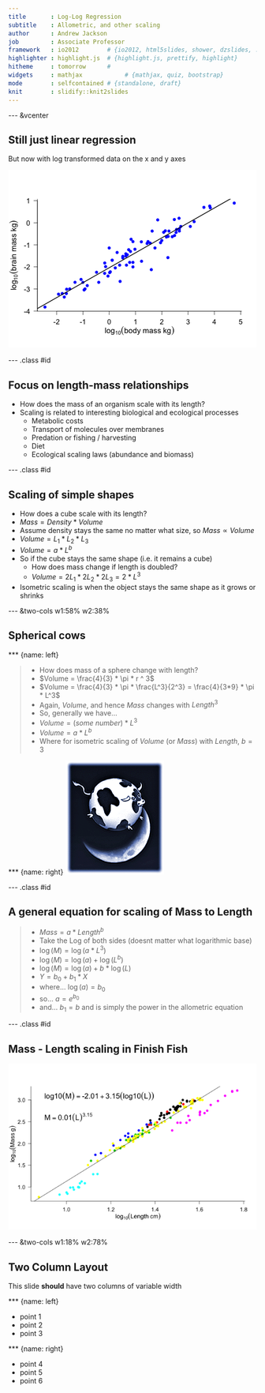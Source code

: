 ```yaml
---
title       : Log-Log Regression
subtitle    : Allometric, and other scaling
author      : Andrew Jackson
job         : Associate Professor
framework   : io2012        # {io2012, html5slides, shower, dzslides, ...}
highlighter : highlight.js  # {highlight.js, prettify, highlight}
hitheme     : tomorrow      # 
widgets     : mathjax            # {mathjax, quiz, bootstrap}
mode        : selfcontained # {standalone, draft}
knit        : slidify::knit2slides
---
```


--- &vcenter

## Still just linear regression
But now with log transformed data on the x and y axes




![plot of chunk unnamed-chunk-2](assets/fig/unnamed-chunk-2-1.png) 


--- .class #id 

## Focus on length-mass relationships

- How does the mass of an organism scale with its length?
- Scaling is related to interesting biological and ecological processes
   - Metabolic costs
   - Transport of molecules over membranes
   - Predation or fishing / harvesting
   - Diet
   - Ecological scaling laws (abundance and biomass)

--- .class #id 

## Scaling of simple shapes

- How does a cube scale with its length?
- $Mass = Density * Volume$
- Assume density stays the same no matter what size, so $Mass \propto Volume$
- $Volume = L_1 * L_2 * L_3$
- $Volume = a * L ^ b$
- So if the cube stays the same shape (i.e. it remains a cube)
   - How does mass change if length is doubled?
   - $Volume = 2L_1 * 2L_2 * 2L_3 = 2 * L ^ 3$
- Isometric scaling is when the object stays the same shape as it grows or shrinks

--- &two-cols w1:58% w2:38%
## Spherical cows

*** {name: left}
> - How does mass of a sphere change with length?
> - $Volume = \frac{4}{3} * \pi * r ^ 3$
> - $Volume = \frac{4}{3} * \pi * \frac{L^3}{2^3} = \frac{4}{3*9} * \pi * L^3$
> - Again, $Volume$, and hence $Mass$ changes with $Length^3$
> - So, generally we have...
> - $Volume = (some ~ number) * L^3$
> - $Volume = a * L ^ b$
> - Where for isometric scaling of $Volume$ (or $Mass$) with $Length$, $b = 3$

*** {name: right}
<img src="assets/img/SphericalCow2.gif" href="https://commons.wikimedia.org/wiki/File:SphericalCow2.gif#/media/File:SphericalCow2.gif">

--- .class #id 

## A general equation for scaling of Mass to Length
> - $Mass = a * Length ^ b$
> - Take the Log of both sides (doesnt matter what logarithmic base)
> - $\log(M) = \log(a * L ^ 3)$
> - $\log(M) = \log(a) + \log(L^b)$
> - $\log(M) = \log(a) + b * \log(L)$
> - $Y = b_0 + b_1 * X$
> - where... $\log(a) = b_0$
> - so... $a = e^{b_0}$
> - and... $b_1 = b$ and is simply the power in the allometric equation


--- .class #id 

##  Mass - Length scaling in Finish Fish
![plot of chunk unnamed-chunk-3](assets/fig/unnamed-chunk-3-1.png) 


--- &two-cols w1:18% w2:78%

## Two Column Layout   

This slide **should** have two columns of variable width 

*** {name: left}

- point 1
- point 2
- point 3

*** {name: right}

- point 4
- point 5
- point 6


